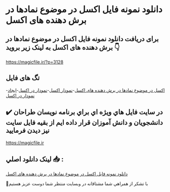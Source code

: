 # دانلود نمونه فایل اکسل در موضوع نمادها در برش دهنده های اکسل

## برای دریافت دانلود نمونه فایل اکسل در موضوع نمادها در برش دهنده های اکسل به لینک زیر بروید 👇

https://magicfile.ir/?p=3128

## تگ های فایل

-[اکسل در موضوع نمادها در برش دهنده های اکسل](https://magicfile.ir/product/%d8%a7%da%a9%d8%b3%d9%84-%d8%af%d8%b1-%d9%85%d9%88%d8%b6%d9%88%d8%b9%d9%86%d9%85%d8%a7%d8%af%d9%87%d8%a7-%d8%af%d8%b1-%d8%a8%d8%b1%d8%b4-%d8%af%d9%87%d9%86%d8%af%d9%87-%d9%87%d8%a7%db%8c-%d8%a7%da%a9%d8%b3%d9%84/)-[نمودار اکسل](https://magicfile.ir/product/%d8%a7%da%a9%d8%b3%d9%84-%d8%af%d8%b1-%d9%85%d9%88%d8%b6%d9%88%d8%b9%d9%86%d9%85%d8%a7%d8%af%d9%87%d8%a7-%d8%af%d8%b1-%d8%a8%d8%b1%d8%b4-%d8%af%d9%87%d9%86%d8%af%d9%87-%d9%87%d8%a7%db%8c-%d8%a7%da%a9%d8%b3%d9%84/)-[نمودار در اکسل](https://magicfile.ir/product/%d8%a7%da%a9%d8%b3%d9%84-%d8%af%d8%b1-%d9%85%d9%88%d8%b6%d9%88%d8%b9%d9%86%d9%85%d8%a7%d8%af%d9%87%d8%a7-%d8%af%d8%b1-%d8%a8%d8%b1%d8%b4-%d8%af%d9%87%d9%86%d8%af%d9%87-%d9%87%d8%a7%db%8c-%d8%a7%da%a9%d8%b3%d9%84/)-[ایجاد نمودار در اکسل](https://magicfile.ir/product/%d8%a7%da%a9%d8%b3%d9%84-%d8%af%d8%b1-%d9%85%d9%88%d8%b6%d9%88%d8%b9%d9%86%d9%85%d8%a7%d8%af%d9%87%d8%a7-%d8%af%d8%b1-%d8%a8%d8%b1%d8%b4-%d8%af%d9%87%d9%86%d8%af%d9%87-%d9%87%d8%a7%db%8c-%d8%a7%da%a9%d8%b3%d9%84/)

## ✔️ در سايت فايل هاي ويژه اي براي برنامه نويسان طراحان دانشجويان و دانش آموزان قرار داده ايم از بقيه فايل سايت نيز ديدن فرماييد

https://magicfile.ir


## لينک دانلود اصلي 📥 :

[دانلود نمونه فایل اکسل در موضوع نمادها در برش دهنده های اکسل](https://magicfile.ir/product/%d8%a7%da%a9%d8%b3%d9%84-%d8%af%d8%b1-%d9%85%d9%88%d8%b6%d9%88%d8%b9%d9%86%d9%85%d8%a7%d8%af%d9%87%d8%a7-%d8%af%d8%b1-%d8%a8%d8%b1%d8%b4-%d8%af%d9%87%d9%86%d8%af%d9%87-%d9%87%d8%a7%db%8c-%d8%a7%da%a9%d8%b3%d9%84/) 


🙏با تشکر از همراهي شما مشتاقانه در وبسایت منتظر شما دوست عزیز هستیم

